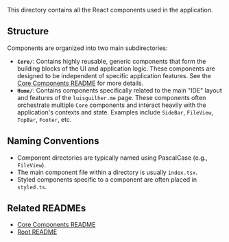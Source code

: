 This directory contains all the React components used in the application.

## Structure

Components are organized into two main subdirectories:

- **`Core/`**: Contains highly reusable, generic components that form the building blocks of the UI and application logic. These components are designed to be independent of specific application features. See the [Core Components README](./Core/README.md) for more details.
- **`Home/`**: Contains components specifically related to the main "IDE" layout and features of the `luisguilher.me` page. These components often orchestrate multiple `Core` components and interact heavily with the application's contexts and state. Examples include `SideBar`, `FileView`, `TopBar`, `Footer`, etc.

## Naming Conventions

- Component directories are typically named using PascalCase (e.g., `FileView`).
- The main component file within a directory is usually `index.tsx`.
- Styled components specific to a component are often placed in `styled.ts`.

## Related READMEs

- [Core Components README](./Core/README.md)
- [Root README](../../README.md)
